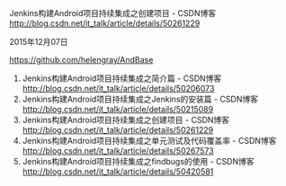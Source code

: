 

Jenkins构建Android项目持续集成之创建项目 - CSDN博客 
http://blog.csdn.net/it_talk/article/details/50261229

2015年12月07日

https://github.com/helengray/AndBase

1. Jenkins构建Android项目持续集成之简介篇 - CSDN博客 
http://blog.csdn.net/it_talk/article/details/50206073
2. Jenkins构建Android项目持续集成之Jenkins的安装篇 - CSDN博客 
http://blog.csdn.net/it_talk/article/details/50215089
4. Jenkins构建Android项目持续集成之创建项目 - CSDN博客 
http://blog.csdn.net/it_talk/article/details/50261229
5. Jenkins构建Android项目持续集成之单元测试及代码覆盖率 - CSDN博客 
http://blog.csdn.net/it_talk/article/details/50267573
6. Jenkins构建Android项目持续集成之findbugs的使用 - CSDN博客 
http://blog.csdn.net/it_talk/article/details/50420581